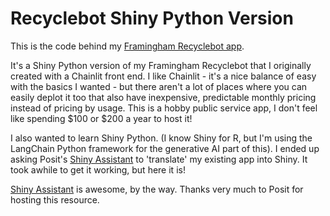 # Recyclebot Shiny Python Version

This is the code behind my [Framingham Recyclebot app](https://smach.shinyapps.io/recyclebot/).

It's a Shiny Python version of my Framingham Recyclebot that I originally created with a Chainlit front end. I like Chainlit - it's a nice balance of easy with the basics I wanted - but there aren't a lot of places where you can easily deplot it too that also have inexpensive, predictable monthly pricing instead of pricing by usage. This is a hobby public service app, I don't feel like spending $100 or $200 a year to host it!

I also wanted to learn Shiny Python. (I know Shiny for R, but I'm using the LangChain Python framework for the generative AI part of this). I ended up asking Posit's [Shiny Assistant](https://gallery.shinyapps.io/assistant/) to 'translate' my existing app into Shiny. It took awhile to get it working, but here it is!

[Shiny Assistant](https://gallery.shinyapps.io/assistant/) is awesome, by the way. Thanks very much to Posit for hosting this resource.


